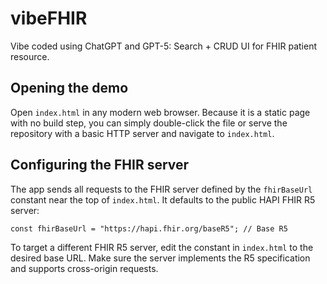 # vibeFHIR
Vibe coded using ChatGPT and GPT-5: Search + CRUD UI for FHIR patient resource.

## Opening the demo

Open `index.html` in any modern web browser. Because it is a static page with no build
step, you can simply double-click the file or serve the repository with a basic
HTTP server and navigate to `index.html`.

## Configuring the FHIR server

The app sends all requests to the FHIR server defined by the
`fhirBaseUrl` constant near the top of `index.html`. It defaults to the
public HAPI FHIR R5 server:

```html
const fhirBaseUrl = "https://hapi.fhir.org/baseR5"; // Base R5
```

To target a different FHIR R5 server, edit the constant in `index.html`
to the desired base URL. Make sure the server implements the R5
specification and supports cross-origin requests.
